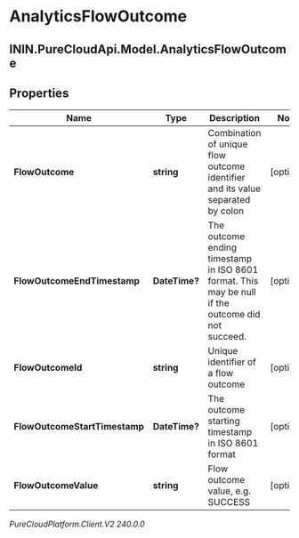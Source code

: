 # AnalyticsFlowOutcome

## ININ.PureCloudApi.Model.AnalyticsFlowOutcome

## Properties

|Name | Type | Description | Notes|
|------------ | ------------- | ------------- | -------------|
| **FlowOutcome** | **string** | Combination of unique flow outcome identifier and its value separated by colon | [optional] |
| **FlowOutcomeEndTimestamp** | **DateTime?** | The outcome ending timestamp in ISO 8601 format. This may be null if the outcome did not succeed. | [optional] |
| **FlowOutcomeId** | **string** | Unique identifier of a flow outcome | [optional] |
| **FlowOutcomeStartTimestamp** | **DateTime?** | The outcome starting timestamp in ISO 8601 format | [optional] |
| **FlowOutcomeValue** | **string** | Flow outcome value, e.g. SUCCESS | [optional] |



_PureCloudPlatform.Client.V2 240.0.0_
